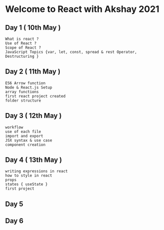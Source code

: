 # Welcome to React with Akshay 2021 

## Day 1 ( 10th May )

    What is react ? 
    Use of React ?
    Scope of React ?
    JavaScript Topics {var, let, const, spread & rest Operator, Destructuring }

## Day 2 ( 11th May )

    ES6 Arrow function
    Node & React.js Setup
    array functions
    first react project created
    folder structure
    
## Day 3 ( 12th May )

    workflow
    use of each file
    import and export 
    JSX syntax & use case
    component creation 
    
## Day 4 ( 13th May )

    writing expressions in react
    how to style in react
    props
    states { useState }
    first project 
## Day 5
## Day 6

